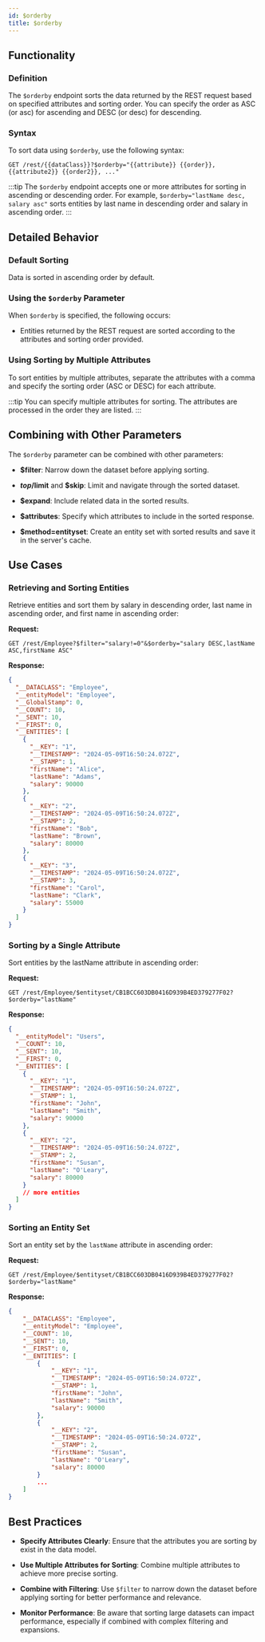 ```yaml
---
id: $orderby
title: $orderby
---
```


## Functionality

### Definition

The `$orderby` endpoint sorts the data returned by the REST request based on specified attributes and sorting order. You can specify the order as ASC (or asc) for ascending and DESC (or desc) for descending.


### Syntax

To sort data using `$orderby`, use the following syntax:

```
GET /rest/{{dataClass}}?$orderby="{{attribute}} {{order}}, {{attribute2}} {{order2}}, ..."
```

:::tip
The `$orderby` endpoint accepts one or more attributes for sorting in ascending or descending order. For example, `$orderby="lastName desc, salary asc"` sorts entities by last name in descending order and salary in ascending order.
:::


## Detailed Behavior

### Default Sorting

Data is sorted in ascending order by default.

### Using the `$orderby` Parameter

When `$orderby` is specified, the following occurs:

- Entities returned by the REST request are sorted according to the attributes and sorting order provided.

### Using Sorting by Multiple Attributes

To sort entities by multiple attributes, separate the attributes with a comma and specify the sorting order (ASC or DESC) for each attribute.

:::tip
You can specify multiple attributes for sorting. The attributes are processed in the order they are listed.
:::


## Combining with Other Parameters

The `$orderby` parameter can be combined with other parameters:

- **$filter**: Narrow down the dataset before applying sorting.

- **$top/$limit** and **$skip**: Limit and navigate through the sorted dataset.

- **$expand**: Include related data in the sorted results.

- **$attributes**: Specify which attributes to include in the sorted response.

- **$method=entityset**: Create an entity set with sorted results and save it in the server's cache.


## Use Cases

### Retrieving and Sorting Entities

Retrieve entities and sort them by salary in descending order, last name in ascending order, and first name in ascending order:

**Request:**

```
GET /rest/Employee?$filter="salary!=0"&$orderby="salary DESC,lastName ASC,firstName ASC"
```

**Response:**

```json
{
  "__DATACLASS": "Employee",
  "__entityModel": "Employee",
  "__GlobalStamp": 0,
  "__COUNT": 10,
  "__SENT": 10,
  "__FIRST": 0,
  "__ENTITIES": [
    {
      "__KEY": "1",
      "__TIMESTAMP": "2024-05-09T16:50:24.072Z",
      "__STAMP": 1,
      "firstName": "Alice",
      "lastName": "Adams",
      "salary": 90000
    },
    {
      "__KEY": "2",
      "__TIMESTAMP": "2024-05-09T16:50:24.072Z",
      "__STAMP": 2,
      "firstName": "Bob",
      "lastName": "Brown",
      "salary": 80000
    },
    {
      "__KEY": "3",
      "__TIMESTAMP": "2024-05-09T16:50:24.072Z",
      "__STAMP": 3,
      "firstName": "Carol",
      "lastName": "Clark",
      "salary": 55000
    }
  ]
}
```

### Sorting by a Single Attribute

Sort entities by the lastName attribute in ascending order:

**Request:**

```
GET /rest/Employee/$entityset/CB1BCC603DB0416D939B4ED379277F02?$orderby="lastName"
```

**Response:**

```json
{
  "__entityModel": "Users",
  "__COUNT": 10,
  "__SENT": 10,
  "__FIRST": 0,
  "__ENTITIES": [
    {
      "__KEY": "1",
      "__TIMESTAMP": "2024-05-09T16:50:24.072Z",
      "__STAMP": 1,
      "firstName": "John",
      "lastName": "Smith",
      "salary": 90000
    },
    {
      "__KEY": "2",
      "__TIMESTAMP": "2024-05-09T16:50:24.072Z",
      "__STAMP": 2,
      "firstName": "Susan",
      "lastName": "O'Leary",
      "salary": 80000
    }
    // more entities
  ]
}
```

### Sorting an Entity Set

Sort an entity set by the `lastName` attribute in ascending order:

**Request:**

```
GET /rest/Employee/$entityset/CB1BCC603DB0416D939B4ED379277F02?$orderby="lastName"
```

**Response:**

```json
{
    "__DATACLASS": "Employee",
    "__entityModel": "Employee",
    "__COUNT": 10,
    "__SENT": 10,
    "__FIRST": 0,
    "__ENTITIES": [
        {
            "__KEY": "1",
            "__TIMESTAMP": "2024-05-09T16:50:24.072Z",
            "__STAMP": 1,
            "firstName": "John",
            "lastName": "Smith",
            "salary": 90000
        },
        {
            "__KEY": "2",
            "__TIMESTAMP": "2024-05-09T16:50:24.072Z",
            "__STAMP": 2,
            "firstName": "Susan",
            "lastName": "O'Leary",
            "salary": 80000
        }
        ...
    ]
}
```



## Best Practices

- **Specify Attributes Clearly**: Ensure that the attributes you are sorting by exist in the data model.

- **Use Multiple Attributes for Sorting**: Combine multiple attributes to achieve more precise sorting.

- **Combine with Filtering**: Use `$filter` to narrow down the dataset before applying sorting for better performance and relevance.

- **Monitor Performance**: Be aware that sorting large datasets can impact performance, especially if combined with complex filtering and expansions.